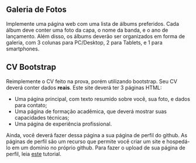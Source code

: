 ## Galeria de Fotos

Implemente uma página web com uma lista de álbums preferidos. Cada álbum deve conter uma foto da capa, o nome da banda, e o ano de lançamento. Além disso, os álbums deverão ser organizados em forma de galeria, com 3 colunas para PC/Desktop, 2 para Tablets, e 1 para smartphones.

## CV Bootstrap

Reimplemente o CV feito na prova, porém utilizando bootstrap. Seu CV deverá conter dados **reais**. Este site deverá ter 3 páginas HTML: 

* Uma página principal, com texto resumido sobre você, sua foto, e dados para contato; 
* Uma página de formação acadêmica, que deverá mostrar suas capacidades técnicas; 
* Uma página de experiência profissional.

Ainda, você deverá fazer dessa página a sua página de perfil do github. As páginas de perfil são um recurso que permite você criar um site e hospedá-lo em um domínio no próprio github. Para fazer o upload de sua página de perfil, leia [este](http://learntocodewith.me/tutorials/github-pages/) tutorial.
